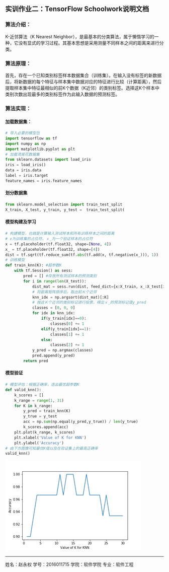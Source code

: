## 实训作业二：TensorFlow Schoolwork说明文档

### 算法介绍：

K-近邻算法（K Nearest Neighbor），是最基本的分类算法，属于懒惰学习的一种，它没有显式的学习过程。其基本思想是采用测量不同样本之间的距离来进行分类。 

### 算法原理：

首先，存在一个已知类别标签样本数据集合（训练集）。在输入没有标签的新数据后，将新数据的每个特征与样本集中数据对应的特征进行比较（计算距离），然后提取样本集中特征最相似的前K个数据（K近邻）的类别标签。选择这K个样本中类别次数出现最多的类别标签作为此输入数据的预测标签。 

### 算法实现：

#### 加载数据集：

```python
# 导入必要的模型包
import tensorflow as tf
import numpy as np
import matplotlib.pyplot as plt
# 加载鸢尾花数据集
from sklearn.datasets import load_iris
iris = load_iris()
data = iris.data
label = iris.target
feature_names = iris.feature_names
```

#### 划分数据集

```python
from sklearn.model_selection import train_test_split
X_train, X_test, y_train, y_test =  train_test_split(                       												 data,label,test_size=0.2,shuffle=True,random_state=6)
```

#### 模型构建及学习
```python
# 构建模型，也就是计算输入测试样本和所有训练样本之间的距离
# x为训练集的占位符，ｘ_为一个验证样本的占位符
x = tf.placeholder(tf.float32, shape=[None, 4])
x_ = tf.placeholder(tf.float32, shape=[4])
dist = tf.sqrt(tf.reduce_sum(tf.abs(tf.add(x, tf.negative(x_))), 1))
# 训练模型
def train_knn(K): #超参数K
    with tf.Session() as sess:
        pred = [] #存放所有测试样本的预测类别
        for i in range(len(X_test)):
            dist_mat = sess.run(dist, feed_dict={x:X_train, x_:X_test[i]})  
            # 将距离矩阵排序后，取出前Ｋ个近邻
            knn_idx = np.argsort(dist_mat)[:K]       
            # 按这Ｋ个近邻的类别标记进行投票，得出ｘ_的预测标记值y_pred
            classes = [0, 0, 0]
            for idx in knn_idx:
                if(y_train[idx]==0):
                    classes[0] += 1
                elif(y_train[idx]==1):
                    classes[1] += 1
                else:
                    classes[2] += 1
            y_pred = np.argmax(classes)
            pred.append(y_pred)
        return pred
```
#### 模型验证

```python
# 模型评估：根据正确率，选出最优超参数K      
def valid_knn():
    k_scores = []
    k_range = range(1, 31)
    for K in k_range:
        y_pred = train_knn(K)
        y_true = y_test
        acc = np.sum(np.equal(y_pred,y_true)) / len(y_true)
        k_scores.append(acc)
    plt.plot(k_range, k_scores)
    plt.xlabel('Value of K for KNN')
    plt.ylabel('Accuracy')   
# 由下方图像可知最优K值以及在验证集上的最高正确率
valid_knn()
```

![acc](.\images\acc.png)

------

姓名：赵永权
学号：2016011715
学院：软件学院
专业：软件工程

